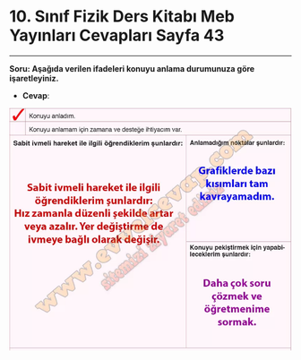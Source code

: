 # 10. Sınıf Fizik Ders Kitabı Meb Yayınları Cevapları Sayfa 43

---

**Soru: Aşağıda verilen ifadeleri konuyu anlama durumunuza göre işaretleyiniz.**

-   **Cevap**:

![Image 1](./image_1.webp)